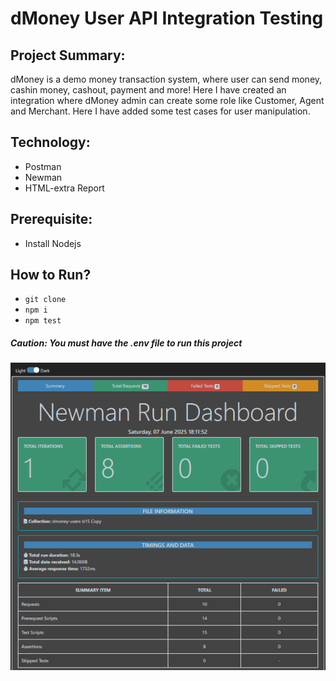 # dMoney User API Integration Testing

## Project Summary:
dMoney is a demo money transaction system, where user can send money, cashin money, cashout, payment and more! Here I have created an integration where dMoney admin can create some role like Customer, Agent and Merchant. Here I have added some test cases for user manipulation.

## Technology:
- Postman
- Newman
- HTML-extra Report

## Prerequisite:
- Install Nodejs

## How to Run?
- ``` git clone ```
- ``` npm i ```
- ``` npm test ```

##### Caution: You must have the .env file to run this project
![image alt](https://github.com/abhishek11das/dmoney-newman-b15/blob/b972c4c38bee15d12ab6ff8edb5ec4b29edd35e8/HTML.png)
